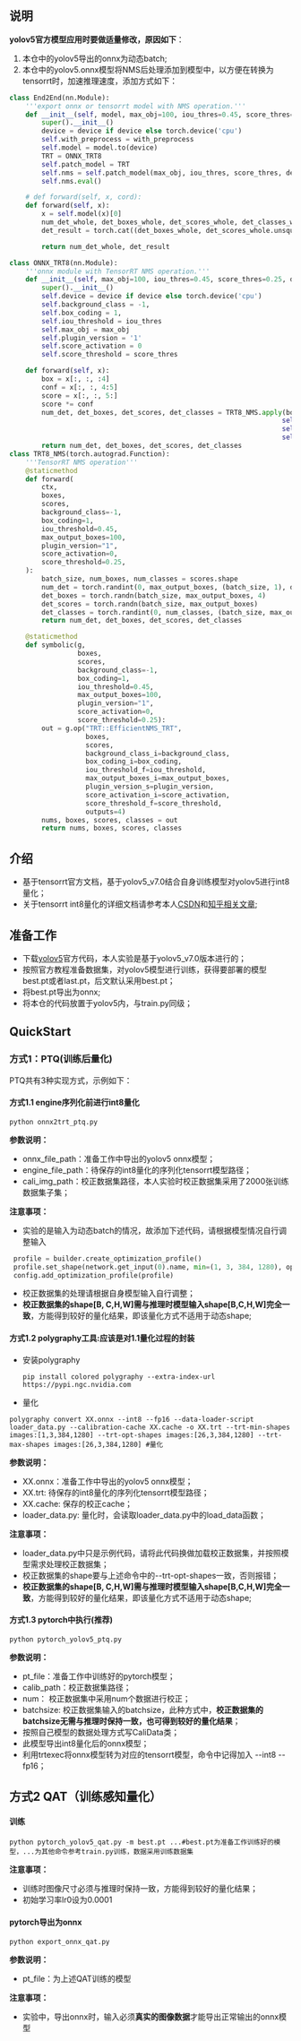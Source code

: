 





## 说明

**yolov5官方模型应用时要做适量修改，原因如下**：

1. 本仓中的yolov5导出的onnx为动态batch;
2. 本仓中的yolov5.onnx模型将NMS后处理添加到模型中，以方便在转换为tensorrt时，加速推理速度，添加方式如下：

```python
class End2End(nn.Module):
    '''export onnx or tensorrt model with NMS operation.'''
    def __init__(self, model, max_obj=100, iou_thres=0.45, score_thres=0.25, device=None, ort=False,  trt_version=8, with_preprocess=False):
        super().__init__()
        device = device if device else torch.device('cpu')
        self.with_preprocess = with_preprocess
        self.model = model.to(device)
        TRT = ONNX_TRT8
        self.patch_model = TRT
        self.nms = self.patch_model(max_obj, iou_thres, score_thres, device)
        self.nms.eval()

    # def forward(self, x, cord):
    def forward(self, x):
        x = self.model(x)[0]
        num_det_whole, det_boxes_whole, det_scores_whole, det_classes_whole = self.nms(x)
        det_result = torch.cat((det_boxes_whole, det_scores_whole.unsqueeze(2), det_classes_whole.float().unsqueeze(2)), dim=2)

        return num_det_whole, det_result

class ONNX_TRT8(nn.Module):
    '''onnx module with TensorRT NMS operation.'''
    def __init__(self, max_obj=100, iou_thres=0.45, score_thres=0.25, device=None):
        super().__init__()
        self.device = device if device else torch.device('cpu')
        self.background_class = -1,
        self.box_coding = 1,
        self.iou_threshold = iou_thres
        self.max_obj = max_obj
        self.plugin_version = '1'
        self.score_activation = 0
        self.score_threshold = score_thres

    def forward(self, x):
        box = x[:, :, :4]
        conf = x[:, :, 4:5]
        score = x[:, :, 5:]
        score *= conf
        num_det, det_boxes, det_scores, det_classes = TRT8_NMS.apply(box, score, self.background_class, self.box_coding,
                                                                    self.iou_threshold, self.max_obj,
                                                                    self.plugin_version, self.score_activation,
                                                                    self.score_threshold)
        return num_det, det_boxes, det_scores, det_classes
class TRT8_NMS(torch.autograd.Function):
    '''TensorRT NMS operation'''
    @staticmethod
    def forward(
        ctx,
        boxes,
        scores,
        background_class=-1,
        box_coding=1,
        iou_threshold=0.45,
        max_output_boxes=100,
        plugin_version="1",
        score_activation=0,
        score_threshold=0.25,
    ):
        batch_size, num_boxes, num_classes = scores.shape
        num_det = torch.randint(0, max_output_boxes, (batch_size, 1), dtype=torch.int32)
        det_boxes = torch.randn(batch_size, max_output_boxes, 4)
        det_scores = torch.randn(batch_size, max_output_boxes)
        det_classes = torch.randint(0, num_classes, (batch_size, max_output_boxes), dtype=torch.int32)
        return num_det, det_boxes, det_scores, det_classes

    @staticmethod
    def symbolic(g,
                 boxes,
                 scores,
                 background_class=-1,
                 box_coding=1,
                 iou_threshold=0.45,
                 max_output_boxes=100,
                 plugin_version="1",
                 score_activation=0,
                 score_threshold=0.25):
        out = g.op("TRT::EfficientNMS_TRT",
                   boxes,
                   scores,
                   background_class_i=background_class,
                   box_coding_i=box_coding,
                   iou_threshold_f=iou_threshold,
                   max_output_boxes_i=max_output_boxes,
                   plugin_version_s=plugin_version,
                   score_activation_i=score_activation,
                   score_threshold_f=score_threshold,
                   outputs=4)
        nums, boxes, scores, classes = out
        return nums, boxes, scores, classes
```



## 介绍

- 基于tensorrt官方文档，基于yolov5_v7.0结合自身训练模型对yolov5进行int8量化；
- 关于tensorrt int8量化的详细文档请参考本人[CSDN](https://blog.csdn.net/Suan2014/article/details/132168130)和[知乎相关文章](https://zhuanlan.zhihu.com/p/648877516);

## 准备工作

- 下载[yolov5](https://github.com/ultralytics/yolov5)官方代码，本人实验是基于yolov5_v7.0版本进行的；
- 按照官方教程准备数据集，对yolov5模型进行训练，获得要部署的模型best.pt或者last.pt，后文默认采用best.pt；
- 将best.pt导出为onnx;
- 将本仓的代码放置于yolov5内，与train.py同级；

## QuickStart

### 方式1：PTQ(训练后量化)

PTQ共有3种实现方式，示例如下：

#### 方式1.1 engine序列化前进行int8量化

```shell
python onnx2trt_ptq.py
```

**参数说明：**

- onnx_file_path：准备工作中导出的yolov5 onnx模型；
- engine_file_path：待保存的int8量化的序列化tensorrt模型路径；
- cali_img_path：校正数据集路径，本人实验时校正数据集采用了2000张训练数据集子集；

**注意事项：**

- 实验的是输入为动态batch的情况，故添加下述代码，请根据模型情况自行调整输入

```python
 profile = builder.create_optimization_profile()
 profile.set_shape(network.get_input(0).name, min=(1, 3, 384, 1280), opt=(12, 3, 384, 1280), max=(26, 3, 384, 1280))
 config.add_optimization_profile(profile)
```

- 校正数据集的处理请根据自身模型输入自行调整；
- **校正数据集的shape[B, C,H,W]需与推理时模型输入shape[B,C,H,W]完全一致**，方能得到较好的量化结果，即该量化方式不适用于动态shape;

#### 方式1.2 **polygraphy工具**:应该是对1.1量化过程的封装

- 安装polygraphy

  ```shell
  pip install colored polygraphy --extra-index-url https://pypi.ngc.nvidia.com
  ```

- 量化

```shell
polygraphy convert XX.onnx --int8 --fp16 --data-loader-script loader_data.py --calibration-cache XX.cache -o XX.trt --trt-min-shapes images:[1,3,384,1280] --trt-opt-shapes images:[26,3,384,1280] --trt-max-shapes images:[26,3,384,1280] #量化
```

 **参数说明：**

- XX.onnx：准备工作中导出的yolov5 onnx模型；
- XX.trt: 待保存的int8量化的序列化tensorrt模型路径；
- XX.cache: 保存的校正cache；
- loader_data.py: 量化时，会读取loader_data.py中的load_data函数；

**注意事项：**

- loader_data.py中只是示例代码，请将此代码换做加载校正数据集，并按照模型需求处理校正数据集；
- 校正数据集的shape要与上述命令中的--trt-opt-shapes一致，否则报错；
- **校正数据集的shape[B, C,H,W]需与推理时模型输入shape[B,C,H,W]完全一致**，方能得到较好的量化结果，即该量化方式不适用于动态shape;

#### 方式1.3 pytorch中执行(推荐)

```shell
python pytorch_yolov5_ptq.py
```

**参数说明：**

- pt_file：准备工作中训练好的pytorch模型；
- calib_path：校正数据集路径；
- num： 校正数据集中采用num个数据进行校正；
- batchsize: 校正数据集输入的batchsize，此种方式中，**校正数据集的batchsize无需与推理时保持一致，也可得到较好的量化结果**；
- 按照自己模型的数据处理方式写CaliData类；
- 此模型导出int8量化后的onnx模型；
- 利用trtexec将onnx模型转为对应的tensorrt模型，命令中记得加入 --int8 --fp16；

## 方式2 QAT（训练感知量化）

#### 训练

```shell
python pytorch_yolov5_qat.py -m best.pt ...#best.pt为准备工作训练好的模型，...为其他命令参考train.py训练，数据采用训练数据集
```

**注意事项：**

- 训练时图像尺寸必须与推理时保持一致，方能得到较好的量化结果；
- 初始学习率lr0设为0.0001

#### pytorch导出为onnx

```shell
python export_onnx_qat.py
```

**参数说明：**

- pt_file：为上述QAT训练的模型

**注意事项：**

- 实验中，导出onnx时，输入必须**真实的图像数据**才能导出正常输出的onnx模型
